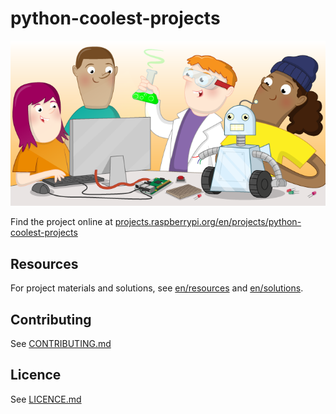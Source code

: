 # python-coolest-projects

![python-coolest-projects](banner.png)

Find the project online at [projects.raspberrypi.org/en/projects/python-coolest-projects](https://projects.raspberrypi.org/en/projects/python-coolest-projects)

## Resources
For project materials and solutions, see [en/resources](https://github.com/raspberrypilearning/python-coolest-projects/tree/master/en/resources) and [en/solutions](https://github.com/raspberrypilearning/python-coolest-projects/tree/master/en/solutions).

## Contributing
See [CONTRIBUTING.md](CONTRIBUTING.md)

## Licence
 See [LICENCE.md](LICENCE.md)